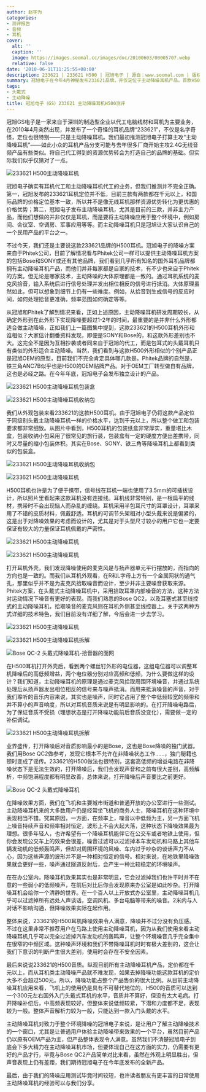 ```yaml
---
author: 赵宇为
categories:
- 测评报告
- 音频
- 耳机
cover:
  alt: ''
  caption: ''
  image: https://images.soomal.cc/images/doc/20100603/00005707.webp
  relative: false
date: '2010-06-11T11:25:55+08:00'
description: 233621 | 233621 H500 | 冠旭电子 | 源自：www.soomal.com | 版权：原创 |  平均/总评分：07.63/61
summary: 冠旭电子在今年4月神秘发布233621品牌，并仅定位于主动降噪耳机产品。首款H500耳机来自于Phitek公司的降噪方案，与SONY、Bose的产品均不相同。而冠旭电子本身发布耳机产品只是想希望它成为大家认识主动降噪的一个平台，为未来冠旭电子在环境主动降噪的应用打好群众基础。
tags:
- 头戴式
- 主动降噪
title: 冠旭电子（GS）233621 主动降噪耳机H500测评
---
```


冠旭GS电子是一家来自于深圳的制造型企业以代工电脑线材和耳机为主要业务，在2010年4月突然出现，并发布了一个奇怪的耳机品牌“233621”，不仅是名字奇怪，定位也很特别――只是主动降噪耳机。我们最初推测冠旭电子打算主攻“主动降噪耳机”――如此小众的耳机产品分支可能与去年很多厂商开始主攻2.4G无线音频产品有些类似。将自己代工得到的资源优势转会为打造自己的品牌的基础。但实际我们似乎仅猜对了一点。



![233621 H500主动降噪耳机](https://images.soomal.cc/images/doc/20100603/00005703.webp)



冠旭电子确实有耳机代工和主动降噪耳机代工的业务，但我们推测并不完全正确。第一，冠旭发布的233621耳机定位并不低，目前三款有两款都在千元以上，和国际品牌的价格定位基本一致，所以并不是像无线耳机那样资源优势转化为更优惠的价格优势；第二，冠旭电子发布主动降噪耳机，尤其是目前的三款，并非主力产品，而他们想做的并非仅仅是耳机，而是要将主动降噪应用于整个环境中，例如房间、会议室、空调房、军事应用等等。而主动降噪耳机只是冠旭让大家认识自己的一个民用产品的平台之一。



不过今天，我们还是主要说这款233621品牌的H500耳机。冠旭电子的降噪方案来自于Phitek公司，目前了解情况看与Phitek公司一样可以提供主动降噪耳机方案的包括Bose和SONY或还有其他品牌，我们看到几乎所有知名的国外耳机品牌都拥有主动降噪耳机产品，而他们并非每家都是自家的技术，有不少也来自于Phitek的方案。但无论是哪家技术，主动降噪的大体原理都是一致的。通过耳机系统的麦克风拾音，输入系统后进行信号处理并发出相位相反的信号进行抵消。大体原理虽然如此，但可以想象到细节上仍有一些难度。例如，从拾音到生成信号的反应时间，如何处理拾音更准确，频率范围如何确定等等。



从冠旭和Phitek了解到情况来看，正如上述原因，主动降噪耳机研发周期较长，从确定外形到在此外形下实现降噪要超过1-2年的时间，最重要的是并非什么外形都适合做主动降噪，正如我们上一篇图集中提到，这款233621的H500耳机外形和谁相似？大家估计翻番资料发现，即便是SONY和Bose的，和这款外形差别也不大。这完全不是因为互相抄袭或者同来自于冠旭的代工，而是包耳式的头戴耳机只有类似的外形适合主动降噪。当然，我们看到与这款H500外形相似的个别产品正是冠旭OEM的原型，目前我们不完全肯定具体哪几款是。Phitek品牌的自然是，铁三角ANC7B似乎也是H500的OEM贴牌产品。对于OEM工厂转型做自有品牌，这也是必经之路。在今年年底，冠旭电子会发布独立设计的产品。



![233621 H500主动降噪耳机包装盒](https://images.soomal.cc/images/doc/20100603/00005699.webp)



![233621 H500主动降噪耳机收纳包](https://images.soomal.cc/images/doc/20100603/00005700.webp)



我们从外观包装来看233621的这款H500耳机。由于冠旭电子仍将这款产品定位于同级别头戴主动降噪耳机一样的价格水平，达到千元以上，所以整个做工和包装要求都非常细致。从图片中看到，H500耳机的包装纸盒非常厚实，重量堪比木盒，包装收纳小包采用了很常见的旅行装，包装盒有一定的硬度方便出差携带，同时又尽量的缩小包装体积。其实在Bose、SONY、铁三角等降噪耳机上都看到类似的包装盒。



![233621 H500主动降噪耳机收纳包](https://images.soomal.cc/images/doc/20100603/00005701.webp)



![233621 H500主动降噪耳机](https://images.soomal.cc/images/doc/20100603/00005702.webp)



H500耳机也许是为了便于携带，信号线在耳机一端也使用了3.5mm的可插拔设计，所以照片里看起来这款耳机没有连接线。耳机线非常特别，是一根扁平的线材，携带时不会出现恼人而杂乱的缠绕。耳机采用半包耳尺寸的耳罩设计，耳罩采用了不错的皮质材料，佩戴舒适。耳机的可调节头架相对小型头戴来说是偏紧的，这是出于对降噪效果的考虑而设计的，尤其是对于头型尺寸较小的用户它也一定要保证有较大的力量保证耳机佩戴的严密性。



![233621 H500主动降噪耳机](https://images.soomal.cc/images/doc/20100603/00005704.webp)



![233621 H500主动降噪耳机](https://images.soomal.cc/images/doc/20100603/00005705.webp)



打开耳机外壳，我们发现降噪使用的麦克风是与扬声器单元平行摆放的，而指向的方向也是一致的。而我们从耳机外观看，在R和L字母上方有一个金属网状的通气孔，那里似乎并不是为麦克风拾取噪音而设计，至少并非主要噪音获取来源。Phitek方案，在头戴式主动降噪耳机中，采用拾取耳罩内部噪音的方法，这种方法对运动情况下噪音有更好的表现。而我们熟悉的Bose QC2，以及耳塞式甚至线控式的主动降噪耳机，拾取噪音的麦克风则在耳机外侧甚至线控器上。关于这两种方式详细的技术特色，我们目前没有详细了解，今后会进一步去学习。



![233621 H500主动降噪耳机](https://images.soomal.cc/images/doc/20100603/00005707.webp)



![233621 H500主动降噪耳机拆解](https://images.soomal.cc/images/doc/20100603/00005712.webp)



![Bose QC-2 头戴式降噪耳机-拾音器的面网](https://images.soomal.cc/images/doc/20100606/00005857.webp)



在H500耳机打开外壳后，看到两个螺丝钉外形的电位器，这组电位器可以调整耳机降噪后的高低频增益，两个电位器分别对应高频和低频，为什么要做这样的设计？我们知道，主动降噪耳机的原理是通过麦克风拾取周围环境噪音，并通过系统处理后从扬声器发出相位相反的信号来与噪声抵消。而用来抵消噪音的声音，对于我们聆听的音乐内容来说，其实也是噪声，同时它占用了整个中低频较宽的频带和并不算小的声音响度，所以对耳机音质来说是有明显影响的。在打开降噪电路后，为了保证音质不受损（理想状态是打开降噪功能前后音质没变化），需要做一定的补偿调试。



![233621 H500主动降噪耳机拆解](https://images.soomal.cc/images/doc/20100603/00005713.webp)



业界盛传，打开降噪后对音质影响最小的是Bose，这也是Bose降噪的独门武器。我们用Bose QC2做参考，发现它根本不允许在非降噪状态工作……，独门秘籍也顿时变成了谣传。233621的H500做法也很特别，这套高低频的增益电路在非降噪状态下是无法生效的，打开降噪后，我们会发现声音和之前有很大差别，高频解析，中频饱满程度都有明显改善，总体来说，打开降噪后声音要比之前更好。



![Bose QC-2 头戴式降噪耳机](https://images.soomal.cc/images/doc/20100606/00005850.webp)



在降噪效果方面，我们在飞机和主要城市街道和普通开放的办公室进行一些测试。主动降噪耳机来的大多数用户仍是经常坐飞机的商务人士，降噪耳机在这种环境中表现相当不错。究其原因，一方面，在频率上，噪音以中低频为主，另一方面飞机上噪音持续声音和频率相对恒定，波形上不会大起大落，这种状态下降噪效果最为理想。很多年轻人，也许希望有一个降噪耳机能伴它在公交车或者地铁上使用，但你会发现公交车上的效果会很差，噪音过滤可以过滤掉本车发动机和马路上其他车辆发动机的低频轰鸣声，但却对周围环境的风噪、车内过于吵杂的谈话声力不从心，因为这些声源的波形并不是一种相对恒定的信号。相对来说，在地铁里降噪效果就会更好一些，噪声通过隧道反射后，会产生一种比较稳定的环境噪声。



在在办公室内，降噪耳机效果其实也是非常明显，它会过滤掉我们也许平时并不在意的一些弱小的低频噪声，在前后对比后你会发现原来办公室是如此吵杂。打开降噪耳机会给你一个清静的世界。在一个百人以上开放式办公室里，主动降噪耳机几乎可以过滤掉所有远处人声谈话，空调风机、多台电脑等带来的噪音。2米内与人对话不影响沟通，但降噪效果实际在起作用。



整体来说，233621的H500耳机降噪效果令人满意，降噪并不过分没有负压感。不过在这里非常不推荐用户在马路上使用主动降噪耳机，因为从我们使用来看主动降噪耳机几乎可以完全过滤掉汽车发动机的轰鸣声，让整个环境噪音几乎完全集中在很窄的中频区域。这种噪声环境和我们不带降噪耳机时时有极大差别的，这会让我们下意识的判断产生很大差别，使用时会存在不安全因素。



最后来说说233621的H500音质。纵观目前所有主动降噪耳机产品，定价都在千元以上，而从耳机类主动降噪产品就不难发现，如果去掉降噪功能这款耳机的定价大多不会超过500元。所以，降噪功能占整个产品售价的很大比例。从目前主动降噪耳机应用来看，飞机上的使用仍是具有不可替代地位的，H500的音质可以达到一个300元左右国外入门头戴式耳机的水平，音质并不算好，但没有太大毛病。打开降噪补偿后，中高频表现较好，但整体来说低频较紧，下潜和力度都不足，表现较为一般。整体声音解析力较为一般，只能达到一款入门头戴的水平。



主动降噪耳机对致力于整个环境降噪的冠旭电子来说，是让用户了解主动降噪技术的一个窗口，尤其是让普通用户体验主动降噪带来效果的一个平台，虽然目前产品仍以原有OEM产品为主，但产品整体表现令人满意。虽然我们不清楚冠旭电子到底会下多大精力在主动降噪耳机市场，但要体现自己在这方面的实力，仍需要有更好的产品才行，毕竟与Bose QC2产品简单对比来看，虽然在外观上明显胜出，但声音表现上仍有差距，我们期待冠旭电子在今年底发布的全新产品。



最后，由于我们的降噪应用测试毕竟时间较短，也许读者朋友有更丰富的日常使用主动降噪耳机的经验可以与我们分享。